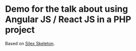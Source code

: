 # Demo for the talk about using Angular JS / React JS in a PHP project

Based on [Silex Skeleton](https://github.com/silexphp/Silex-Skeleton).
